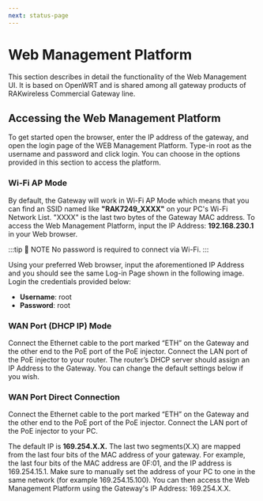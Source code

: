 ```yaml
---
next: status-page
---
```


# Web Management Platform

This section describes in detail the functionality of the Web Management UI. It is based on OpenWRT and is shared among all gateway products of RAKwireless Commercial Gateway line.

## Accessing the Web Management Platform

To get started open the browser, enter the IP address of the gateway, and open the login page of the WEB Management Platform. Type-in root as the username and password and click login. You can choose in the options provided in this section to access the platform.

### Wi-Fi AP Mode

By default, the Gateway will work in Wi-Fi AP Mode which means that you can find an SSID named like **"RAK7249_XXXX"** on your PC's Wi-Fi Network List. "XXXX" is the last two bytes of the Gateway MAC address. To access the Web Management Platform, input the IP Address: **192.168.230.1** in your Web browser.

:::tip 📝 NOTE
No password is required to connect via Wi-Fi.
:::

Using your preferred Web browser, input the aforementioned IP Address and you should see the same Log-in Page shown in the following image. Login the credentials provided below:
* **Username**: root
* **Password**: root

<rk-img
  src="/assets/images/quick-start-guide/rak7249/2.quickstart/web-ui-home.jpg"
  width="100%"
  figure-number="1"
  caption="Web User Interface Log-in"
/> 

### WAN Port (DHCP IP) Mode
Connect the Ethernet cable to the port marked “ETH” on the Gateway and the other end to the PoE port of the PoE injector. Connect the LAN port of the PoE injector to your router. The router’s DHCP server should assign an IP Address to the Gateway. You can change the default settings below if you wish.

### WAN Port Direct Connection
Connect the Ethernet cable to the port marked “ETH” on the Gateway and the other end to the PoE port of the PoE injector. Connect the LAN port of the PoE injector to your PC.

The default IP is **169.254.X.X.** The last two segments(X.X) are mapped from the last four bits of the MAC address of your gateway. For example, the last four bits of the MAC address are 0F:01, and the IP address is 169.254.15.1. Make sure to manually set the address of your PC to one in the same network (for example 169.254.15.100). You can then access the Web Management Platform using the Gateway's IP Address: 169.254.X.X.